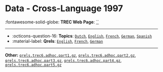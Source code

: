 # Data - Cross-Language 1997 

:fontawesome-solid-globe: **TREC Web Page**: [``]()

---

- :octicons-question-16: **Topics**: [`Dutch`](https://trec.nist.gov/data/topics_noneng/CL.topics.dutch.gz), [`English`](https://trec.nist.gov/data/topics_noneng/CL.topics.english.gz), [`French`](https://trec.nist.gov/data/topics_noneng/CL.topics.french.gz), [`German`](https://trec.nist.gov/data/topics_noneng/CL.topics.german.gz), [`Spanish`](https://trec.nist.gov/data/topics_noneng/CL.topics.spanish.gz)
- :material-label: **Qrels**: [`English`](https://trec.nist.gov/data/qrels_noneng/qrels.trec6.clir.english.gz), [`French`](https://trec.nist.gov/data/qrels_noneng/qrels.trec6.clir.french.gz), [`German`](https://trec.nist.gov/data/qrels_noneng/qrels.trec6.clir.german.gz)


---

**Other:** [`qrels.trec6.adhoc.part1.gz`](https://trec.nist.gov/data/qrels_eng/qrels.trec6.adhoc.part1.gz), [`qrels.trec6.adhoc.part2.gz`](https://trec.nist.gov/data/qrels_eng/qrels.trec6.adhoc.part2.gz), [`qrels.trec6.adhoc.part3.gz`](https://trec.nist.gov/data/qrels_eng/qrels.trec6.adhoc.part3.gz), [`qrels.trec6.adhoc.part4.gz`](https://trec.nist.gov/data/qrels_eng/qrels.trec6.adhoc.part4.gz), [`qrels.trec6.adhoc.part5.gz`](https://trec.nist.gov/data/qrels_eng/qrels.trec6.adhoc.part5.gz)
